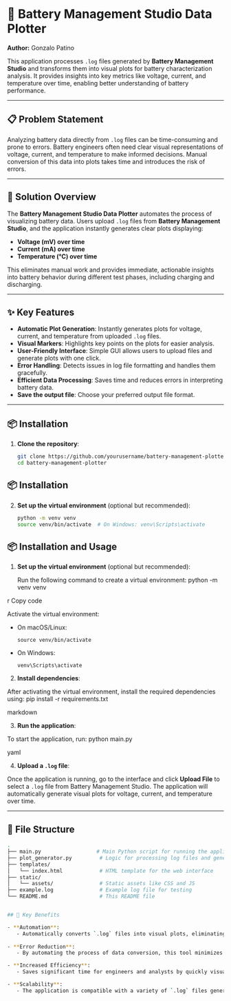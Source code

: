 # 🔋 Battery Management Studio Data Plotter

**Author:** Gonzalo Patino

This application processes `.log` files generated by **Battery Management Studio** and transforms them into visual plots for battery characterization analysis. It provides insights into key metrics like voltage, current, and temperature over time, enabling better understanding of battery performance.

---

## 📋 Problem Statement

Analyzing battery data directly from `.log` files can be time-consuming and prone to errors. Battery engineers often need clear visual representations of voltage, current, and temperature to make informed decisions. Manual conversion of this data into plots takes time and introduces the risk of errors.

---

## 🌟 Solution Overview

The **Battery Management Studio Data Plotter** automates the process of visualizing battery data. Users upload `.log` files from **Battery Management Studio**, and the application instantly generates clear plots displaying:
- **Voltage (mV) over time**
- **Current (mA) over time**
- **Temperature (°C) over time**

This eliminates manual work and provides immediate, actionable insights into battery behavior during different test phases, including charging and discharging.

---

## ✨ Key Features

- **Automatic Plot Generation**: Instantly generates plots for voltage, current, and temperature from uploaded `.log` files.
- **Visual Markers**: Highlights key points on the plots for easier analysis.
- **User-Friendly Interface**: Simple GUI allows users to upload files and generate plots with one click.
- **Error Handling**: Detects issues in log file formatting and handles them gracefully.
- **Efficient Data Processing**: Saves time and reduces errors in interpreting battery data.
- **Save the output file**: Choose your preferred output file format.

---

## 📦 Installation

1. **Clone the repository**:
   ```bash
   git clone https://github.com/yourusername/battery-management-plotter.git
   cd battery-management-plotter


  ## 📦 Installation

2. **Set up the virtual environment** (optional but recommended):
   ```bash
   python -m venv venv
   source venv/bin/activate  # On Windows: venv\Scripts\activate
## 📦 Installation and Usage

1. **Set up the virtual environment** (optional but recommended):

   Run the following command to create a virtual environment:
python -m venv venv

r
Copy code

Activate the virtual environment:
- On macOS/Linux:
  ```
  source venv/bin/activate
  ```
- On Windows:
  ```
  venv\Scripts\activate
  ```

2. **Install dependencies**:

After activating the virtual environment, install the required dependencies using:
pip install -r requirements.txt

markdown


3. **Run the application**:

To start the application, run:
python main.py

yaml


4. **Upload a `.log` file**:

Once the application is running, go to the interface and click **Upload File** to select a `.log` file from Battery Management Studio. The application will automatically generate visual plots for voltage, current, and temperature over time.

---

## 📂 File Structure

```bash
.
├── main.py                  # Main Python script for running the application
├── plot_generator.py         # Logic for processing log files and generating plots
├── templates/
│   └── index.html            # HTML template for the web interface
├── static/
│   └── assets/               # Static assets like CSS and JS
├── example.log               # Example log file for testing
└── README.md                 # This README file


## 🔑 Key Benefits

- **Automation**: 
   - Automatically converts `.log` files into visual plots, eliminating manual work and reducing the need for human intervention.
  
- **Error Reduction**: 
   - By automating the process of data conversion, this tool minimizes manual data interpretation errors and provides accurate visualizations.

- **Increased Efficiency**: 
   - Saves significant time for engineers and analysts by quickly visualizing battery behavior, allowing for faster analysis of battery performance.

- **Scalability**: 
   - The application is compatible with a variety of `.log` files generated by Battery Management Studio, making it suitable for use across different battery testing scenarios.

